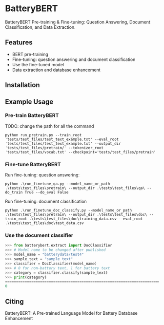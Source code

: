 # BatteryBERT
BatteryBERT Pre-training & Fine-tuning: Question Answering, Document Classification, and Data Extraction.

## Features

- BERT pre-training
- Fine-tuning: question answering and document classification
- Use the fine-tuned model
- Data extraction and database enhancement

## Installation

## Example Usage
### Pre-train BatteryBERT
TODO: change the path for all the command
```
python run_pretrain.py --train_root 'tests/test_files/test_text_example.txt' --eval_root 'tests/test_files/test_text_example.txt' --output_dir 'tests/test_files/pretrain/' --tokenizer_root 'tests/test_files/vocab.txt' --checkpoint='tests/test_files/pretrain'
```

### Fine-tune BatteryBERT 
Run fine-tuning: question answering:
```
python .\run_finetune_qa.py --model_name_or_path .\tests\test_files\pretrain\ --output_dir .\tests\test_files\qa\ --do_train True --do_eval False
```

Run fine-tuning: document classification
```
python .\run_finetune_doc_classify.py --model_name_or_path .\tests\test_files\pretrain\ --output_dir .\tests\test_files\doc\ --train_root .\tests\test_files\doc\training_data.csv --eval_root .\tests\test_files\doc\test_data.csv
```
### Use the document classifier
```python
>>> from batterybert.extract import DocClassifier
>>> # Model name to be changed after published
>>> model_name = "batterydata/test4"
>>> sample_text = "sample text"
>>> classifier = DocClassifier(model_name)
>>> # 0 for non-battery text, 1 for battery text
>>> category = classifier.classify(sample_text)
>>> print(category)
=======================================================================================
0
```

## Citing
BatteryBERT: A Pre-trained Language Model for Battery Database Enhancement